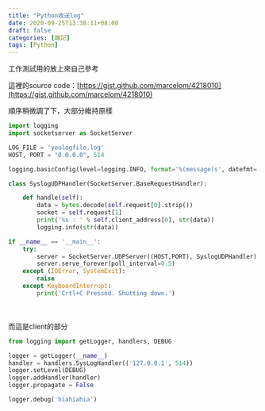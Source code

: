 ```yaml
---
title: "Python收送log"
date: 2020-09-25T13:38:11+08:00
draft: false
categories: [雜記]
tags: [Python]
---
```

工作測試用的放上來自己參考
<!--more-->
這裡的source code：[https://gist.github.com/marcelom/4218010](https://gist.github.com/marcelom/4218010)
  
順序稍微調了下，大部分維持原樣
```:loggingServer.py
import logging
import socketserver as SocketServer

LOG_FILE = 'youlogfile.log'
HOST, PORT = "0.0.0.0", 514

logging.basicConfig(level=logging.INFO, format='%(message)s', datefmt='', filename=LOG_FILE, filemode='a')

class SyslogUDPHandler(SocketServer.BaseRequestHandler):

	def handle(self):
		data = bytes.decode(self.request[0].strip())
		socket = self.request[1]
		print('%s : ' % self.client_address[0], str(data))
		logging.info(str(data))

if __name__ == '__main__':
	try:
		server = SocketServer.UDPServer((HOST,PORT), SyslogUDPHandler)
		server.serve_forever(poll_interval=0.5)
	except (IOError, SystemExit):
		raise
	except KeyboardInterrupt:
		print('Crtl+C Pressed. Shutting down.')
```
<br></br>
而這是client的部分
```:loggingClient.py
from logging import getLogger, handlers, DEBUG

logger = getLogger(__name__)
handler = handlers.SysLogHandler(('127.0.0.1', 514))
logger.setLevel(DEBUG)
logger.addHandler(handler)
logger.propagate = False

logger.debug('hiahiahia')

```